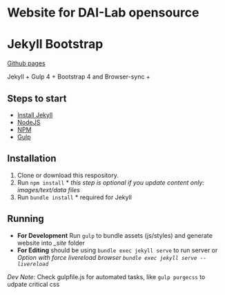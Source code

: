 # Website for DAI-Lab opensource

# Jekyll Bootstrap

[Github pages](https://dai-lab.github.io/opensource)

Jekyll + Gulp 4 + Bootstrap 4
and Browser-sync + 

## Steps to start
- [Install Jekyll](https://jekyllrb.com/docs/installation/)
- [NodeJS](https://nodejs.org/en/download/)
- [NPM](https://www.npmjs.com/get-npm)
- [Gulp](https://gulpjs.com/docs/en/getting-started/quick-start/)

## Installation
1. Clone or download this respository.
2. Run `npm install` * *this step is optional if you update content only: images/text/data files*
3. Run `bundle install` * required for Jekyll

## Running
* **For Development** Run `gulp` to bundle assets (js/styles) and generate website into *_site* folder
* **For Editing** should be using `bundle exec jekyll serve` to run server or *Option with force livereload browser `bundle exec jekyll serve --livereload`*

*Dev Note:* Check gulpfile.js for automated tasks, like `gulp purgecss` to udpate critical css